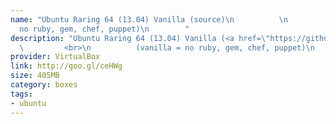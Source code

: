 ```yaml
---
name: "Ubuntu Raring 64 (13.04) Vanilla (source)\n          \n          (vanilla =
  no ruby, gem, chef, puppet)\n        "
description: "Ubuntu Raring 64 (13.04) Vanilla (<a href=\"https://github.com/teohm/vanilla-boxes\">source</a>)\n
  \         <br>\n          (vanilla = no ruby, gem, chef, puppet)\n        "
provider: VirtualBox
link: http://goo.gl/ceHWg
size: 405MB
category: boxes
tags:
- ubuntu
---
```

